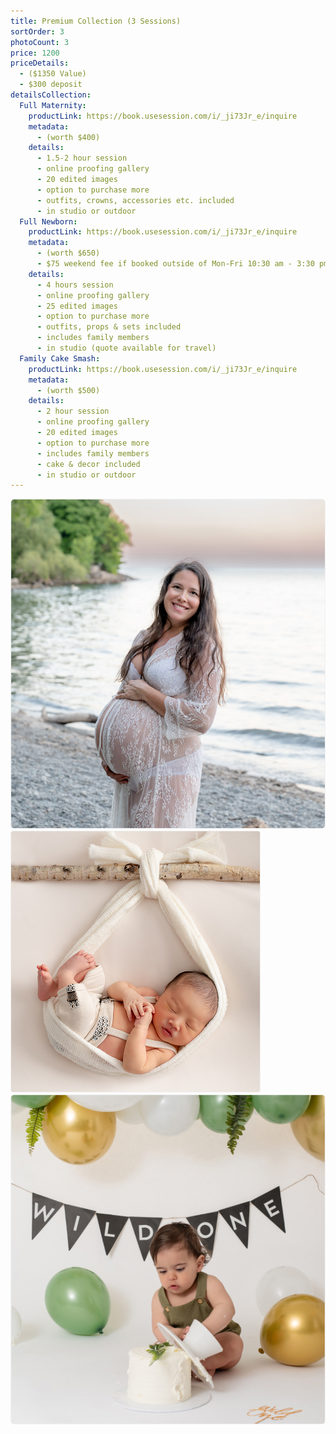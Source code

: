 ```yaml
---
title: Premium Collection (3 Sessions)
sortOrder: 3
photoCount: 3
price: 1200
priceDetails:
  - ($1350 Value)
  - $300 deposit
detailsCollection:
  Full Maternity:
    productLink: https://book.usesession.com/i/_ji73Jr_e/inquire
    metadata:
      - (worth $400)
    details:
      - 1.5-2 hour session
      - online proofing gallery
      - 20 edited images
      - option to purchase more
      - outfits, crowns, accessories etc. included
      - in studio or outdoor
  Full Newborn:
    productLink: https://book.usesession.com/i/_ji73Jr_e/inquire
    metadata:
      - (worth $650)
      - $75 weekend fee if booked outside of Mon-Fri 10:30 am - 3:30 pm
    details:
      - 4 hours session
      - online proofing gallery
      - 25 edited images
      - option to purchase more
      - outfits, props & sets included
      - includes family members
      - in studio (quote available for travel)
  Family Cake Smash:
    productLink: https://book.usesession.com/i/_ji73Jr_e/inquire
    metadata:
      - (worth $500)
    details:
      - 2 hour session
      - online proofing gallery
      - 20 edited images
      - option to purchase more
      - includes family members
      - cake & decor included
      - in studio or outdoor
---
```


![Pregnant woman On Beach](../../assets/pregoOnBeach.jpg)
![Baby In Sling](../../assets/BabyInSling.png)
![Wild One](../../assets/wildOne.jpg)
